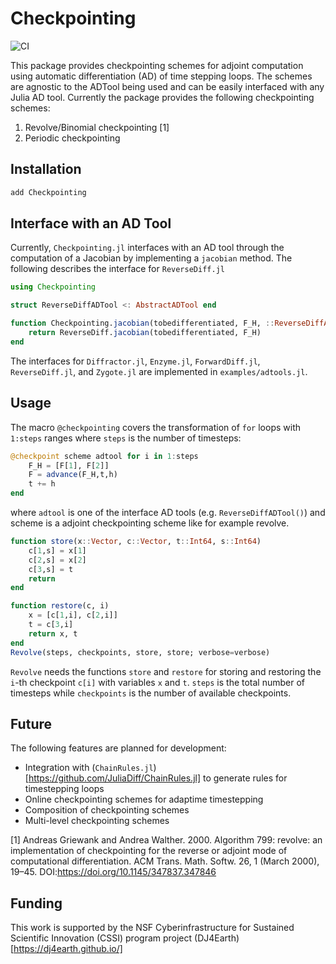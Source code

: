 # Checkpointing

![CI](https://github.com/Argonne-National-Laboratory/Checkpointing.jl/workflows/Run%20tests/badge.svg?branch=main)

This package provides checkpointing schemes for adjoint computation using automatic differentiation (AD) of time stepping loops. The schemes are agnostic to the ADTool being used and can be easily interfaced with any Julia AD tool. Currently the package provides the following checkpointing schemes:

1. Revolve/Binomial checkpointing [1]
2. Periodic checkpointing

## Installation

```julia
add Checkpointing
```

## Interface with an AD Tool

Currently, `Checkpointing.jl` interfaces with an AD tool through the computation of a Jacobian by implementing a `jacobian` method. The following describes the interface for `ReverseDiff.jl`

```julia
using Checkpointing

struct ReverseDiffADTool <: AbstractADTool end

function Checkpointing.jacobian(tobedifferentiated, F_H, ::ReverseDiffADTool)
    return ReverseDiff.jacobian(tobedifferentiated, F_H)
end
```
The interfaces for `Diffractor.jl`, `Enzyme.jl`, `ForwardDiff.jl`, `ReverseDiff.jl`, and `Zygote.jl` are implemented in `examples/adtools.jl`.

## Usage

The macro `@checkpointing` covers the transformation of `for` loops with `1:steps` ranges where `steps` is the number of timesteps:

```julia
@checkpoint scheme adtool for i in 1:steps
    F_H = [F[1], F[2]]
    F = advance(F_H,t,h)
    t += h
end
```

where `adtool` is one of the interface AD tools (e.g. `ReverseDiffADTool()`) and scheme is a adjoint checkpointing scheme like for example revolve.
```julia
function store(x::Vector, c::Vector, t::Int64, s::Int64)
    c[1,s] = x[1]
    c[2,s] = x[2]
    c[3,s] = t
    return
end

function restore(c, i)
    x = [c[1,i], c[2,i]]
    t = c[3,i]
    return x, t
end
Revolve(steps, checkpoints, store, store; verbose=verbose)
```
`Revolve` needs the functions `store` and `restore` for storing and restoring the `i`-th checkpoint `c[i]` with variables `x` and `t`. `steps` is the total number of timesteps while `checkpoints` is the number of available checkpoints.

## Future

The following features are planned for development:

* Integration with (`ChainRules.jl`)[https://github.com/JuliaDiff/ChainRules.jl] to generate rules for timestepping loops
* Online checkpointing schemes for adaptime timestepping
* Composition of checkpointing schemes
* Multi-level checkpointing schemes

[1] Andreas Griewank and Andrea Walther. 2000. Algorithm 799: revolve: an implementation of checkpointing for the reverse or adjoint mode of computational differentiation. ACM Trans. Math. Softw. 26, 1 (March 2000), 19–45. DOI:https://doi.org/10.1145/347837.347846

## Funding

This work is supported by the NSF Cyberinfrastructure for Sustained Scientific Innovation (CSSI) program project (DJ4Earth)[https://dj4earth.github.io/]

